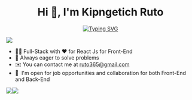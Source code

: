 <h1 align="center"> Hi 👋, I'm Kipngetich Ruto </h1>

<!--
**kipngetich-ruto/kipngetich-ruto** is a ✨ _special_ ✨ repository because its `README.md` (this file) appears on your GitHub profile.

Here are some ideas to get you started:

- 🔭 I’m currently working on ...
- 🌱 I’m currently learning ...
- 👯 I’m looking to collaborate on ...
- 🤔 I’m looking for help with ...
- 💬 Ask me about ...
- 📫 How to reach me: ...
- 😄 Pronouns: ...
- ⚡ Fun fact: ...
-->

<p align='center'>
    <a href="https://git.io/typing-svg"><img src="https://readme-typing-svg.demolab.com?font=Fira+Code&pause=1000&color=FF6437&width=435&lines=Full-stack+Web+Developer;Always+Learning+New+things;Open+for+Opportunities" alt="Typing SVG" /></a>
</p>

![](https://komarev.com/ghpvc/?username=kipngetich-ruto&label=PROFILE+VIEWS&base=20&abbreviated=true&style=for-the-badge&color=brightgreen)

* 👨‍💻 Full-Stack with ❤️ for React Js for Front-End
* 🚀 Always eager to solve problems
* ✉️ You can contact me at [ruto365@gmail.com](mailto:ruto36@gmail.com)
* 🤝  I'm open for job opportunities and collaboration for both Front-End and Back-End

<a href="https://www.github.com/kipngetich-ruto" target="_blank" rel="noreferrer"><img
src="https://img.shields.io/github/followers/kipngetich-ruto?logo=github&style=for-the-badge&color=0891b2&labelColor=brightgreen" /></a><a href="https://www.x.com/ruto365" target="_blank" rel="noreferrer"><img
src="https://img.shields.io/twitter/follow/ruto365?logo=twitter&style=for-the-badge&color=0891b2&labelColor=brightgreen"
/></a>